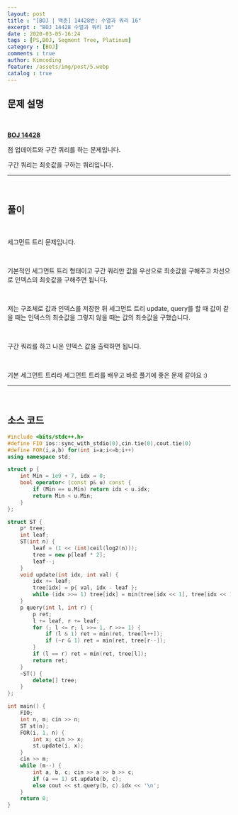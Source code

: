 ```yaml
---
layout: post
title : "[BOJ | 백준] 14428번: 수열과 쿼리 16"
excerpt : "BOJ 14428 수열과 쿼리 16"
date : 2020-03-05-16:24
tags : [PS,BOJ, Segment Tree, Platinum]
category : [BOJ]
comments : true
author: Kimcoding
feature: /assets/img/post/5.webp
catalog : true
---
```


## 문제 설명

<br/>

**[BOJ 14428](https://www.acmicpc.net/problem/14428)**

점 업데이트와 구간 쿼리를 하는 문제입니다.

구간 쿼리는 최솟값을 구하는 쿼리입니다.

---
<br/>

## 풀이

<br/>



세그먼트 트리 문제입니다.

<br/>

기본적인 세그먼트 트리 형태이고
구간 쿼리만 값을 우선으로 최솟값을 구해주고 차선으로 인덱스의 최솟값을 구해주면 됩니다.

<br/>

저는 구조체로 값과 인덱스를 저장한 뒤
세그먼트 트리 update, query를 할 때 값이 같을 때는 인덱스의 최솟값을 그렇지 않을 때는 값의 최솟값을 구했습니다.

<br/>

구간 쿼리를 하고 나온 인덱스 값을 출력하면 됩니다.

<br/>

기본 세그먼트 트리라 세그먼트 트리를 배우고 바로 풀기에 좋은 문제 같아요 :)

---

<br/>

## <i class="fa fa-code"></i> 소스 코드

```cpp
#include <bits/stdc++.h>
#define FIO ios::sync_with_stdio(0),cin.tie(0),cout.tie(0)
#define FOR(i,a,b) for(int i=a;i<=b;i++)
using namespace std;

struct p {
	int Min = 1e9 + 7, idx = 0;
	bool operator< (const p& u) const {
		if (Min == u.Min) return idx < u.idx;
		return Min < u.Min;
	}
};

struct ST {
	p* tree;
	int leaf;
	ST(int n) {
		leaf = (1 << (int)ceil(log2(n)));
		tree = new p[leaf * 2];
		leaf--;
	}
	void update(int idx, int val) {
		idx += leaf;
		tree[idx] = p{ val, idx - leaf };
		while (idx >>= 1) tree[idx] = min(tree[idx << 1], tree[idx << 1 | 1]);
	}
	p query(int l, int r) {
		p ret;
		l += leaf, r += leaf;
		for (; l <= r; l >>= 1, r >>= 1) {
			if (l & 1) ret = min(ret, tree[l++]);
			if (~r & 1) ret = min(ret, tree[r--]);
		}
		if (l == r) ret = min(ret, tree[l]);
		return ret;
	}
	~ST() {
		delete[] tree;
	}
};

int main() {
	FIO;
	int n, m; cin >> n;
	ST st(n);
	FOR(i, 1, n) {
		int x; cin >> x;
		st.update(i, x);
	}
	cin >> m;
	while (m--) {
		int a, b, c; cin >> a >> b >> c;
		if (a == 1) st.update(b, c);
		else cout << st.query(b, c).idx << '\n';
	}
	return 0;
}
```


